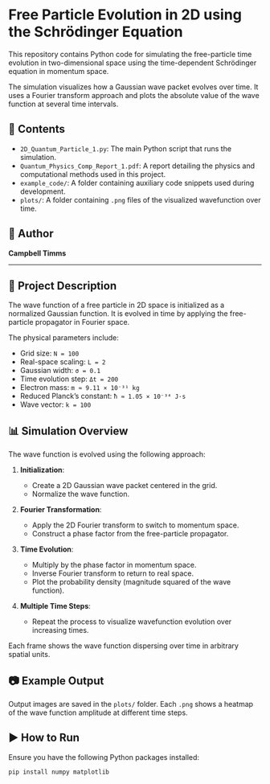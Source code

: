 # Free Particle Evolution in 2D using the Schrödinger Equation

This repository contains Python code for simulating the free-particle time evolution in two-dimensional space using the time-dependent Schrödinger equation in momentum space.

The simulation visualizes how a Gaussian wave packet evolves over time. It uses a Fourier transform approach and plots the absolute value of the wave function at several time intervals.

## 📄 Contents

- `2D_Quantum_Particle_1.py`: The main Python script that runs the simulation.
- `Quantum_Physics_Comp_Report_1.pdf`: A report detailing the physics and computational methods used in this project.
- `example_code/`: A folder containing auxiliary code snippets used during development.
- `plots/`: A folder containing `.png` files of the visualized wavefunction over time.

## 🧠 Author

**Campbell Timms**

---

## 🧪 Project Description

The wave function of a free particle in 2D space is initialized as a normalized Gaussian function. It is evolved in time by applying the free-particle propagator in Fourier space.

The physical parameters include:

- Grid size: `N = 100`
- Real-space scaling: `L = 2`
- Gaussian width: `σ = 0.1`
- Time evolution step: `Δt = 200`
- Electron mass: `m ≈ 9.11 × 10⁻³¹ kg`
- Reduced Planck’s constant: `ħ ≈ 1.05 × 10⁻³⁴ J·s`
- Wave vector: `k = 100`

## 📊 Simulation Overview

The wave function is evolved using the following approach:

1. **Initialization**:
    - Create a 2D Gaussian wave packet centered in the grid.
    - Normalize the wave function.

2. **Fourier Transformation**:
    - Apply the 2D Fourier transform to switch to momentum space.
    - Construct a phase factor from the free-particle propagator.

3. **Time Evolution**:
    - Multiply by the phase factor in momentum space.
    - Inverse Fourier transform to return to real space.
    - Plot the probability density (magnitude squared of the wave function).

4. **Multiple Time Steps**:
    - Repeat the process to visualize wavefunction evolution over increasing times.

Each frame shows the wave function dispersing over time in arbitrary spatial units.

## 📷 Example Output

Output images are saved in the `plots/` folder. Each `.png` shows a heatmap of the wave function amplitude at different time steps.

## ▶️ How to Run

Ensure you have the following Python packages installed:

```bash
pip install numpy matplotlib
